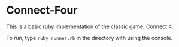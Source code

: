 # Connect-Four

This is a basic ruby implementation of the classic game, Connect 4. 

To run, type `ruby runner.rb` in the directory with using the console.

